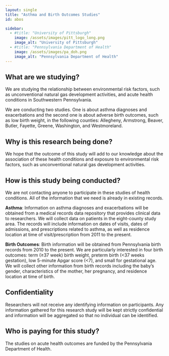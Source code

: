 ```yaml
---
layout: single
title: "Asthma and Birth Outcomes Studies"
id: abos

sidebar:
  - #title: "University of Pittsburgh"
    image: /assets/images/pitt_logo_long.png
    image_alt: "University of Pittsburgh"
  - #title: "Pennsylvania Department of Health"
    image: /assets/images/pa_doh.png
    image_alt: "Pennsylvania Department of Health"
---
```


## What are we studying? 

We are studying the relationship between environmental risk factors, such as unconventional natural gas development activities, and acute health conditions in Southwestern Pennsylvania. 

We are conducting two studies. One is about asthma diagnoses and exacerbations and the second one is about adverse birth outcomes, such as low birth weight, in the following counties: Allegheny, Armstrong, Beaver, Butler, Fayette, Greene, Washington, and Westmoreland.

## Why is this research being done?

We hope that the outcome of this study will add to our knowledge about the association of these health conditions and exposure to environmental risk factors, such as unconventional natural gas development activities. 

## How is this study being conducted?

We are not contacting anyone to participate in these studies of health conditions. All of the information that we need is already in existing records.

**Asthma**: Information on asthma diagnoses and exacerbations will be obtained from a medical records data repository that provides clinical data to researchers. We will collect data on patients in the eight-county study area. The records will include information on dates of visits, dates of admissions, and prescriptions related to asthma, as well as residence location at time of visit/prescription from 2011 to the present.
 
**Birth Outcomes**: Birth information will be obtained from Pennsylvania birth records from 2010 to the present. We are particularly interested in four birth outcomes: term (≥37 week) birth weight, preterm birth (<37 weeks gestation), low 5-minute Apgar score (<7), and small for gestational age. We will collect other information from birth records including the baby’s gender, characteristics of the mother, her pregnancy, and residence location at time of birth.

## Confidentiality

Researchers will not receive any identifying information on participants. Any information gathered for this research study will be kept strictly confidential and information will be aggregated so that no individual can be identified. 

## Who is paying for this study?

The studies on acute health outcomes are funded by the Pennsylvania Department of Health.
